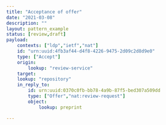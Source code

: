 ```yaml
---
title: "Acceptance of offer"
date: "2021-03-08"
description: ""
layout: pattern_example
status: [review,draft]
payload:
    contexts: ["ldp","ietf","nat"]
    id: "urn:uuid:4fb3af44-d4f8-4226-9475-2d09c2d8d9e0"
    type: ["Accept"]
    origin:
        lookup: "review-service"
    target:
    lookup: "repository"
    in_reply_to:
        id: urn:uuid:0370c0fb-bb78-4a9b-87f5-bed307a509dd
        type: ["Offer","nat:review-request"]
        object: 
            lookup: preprint

---
```


